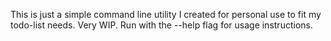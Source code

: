 This is just a simple command line utility I created for personal use to fit my todo-list needs. Very WIP. Run with the --help flag for usage instructions.
